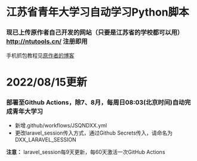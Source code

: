 # 江苏省青年大学习自动学习Python脚本

### 现已上传原作者自己开发的网站（只要是江苏省的学校都可以用）http://ntutools.cn/ 注册即用
手机抓包教程见[原作者的博客](https://yuzai.xyz/archives/c59a0c1a.html)

# 2022/08/15更新
### 部署至Github Actions，除7、8月，每周日08:03(北京时间)自动完成青年大学习
- 新增.github/workflows/JSQNDXX.yml
- 更改laravel_session传入方式，通过Github Secrets传入，请命名为DXX_LARAVEL_SESSION

__注意：__ laravel_session每9天更新，每60天激活一次GitHub Actions
